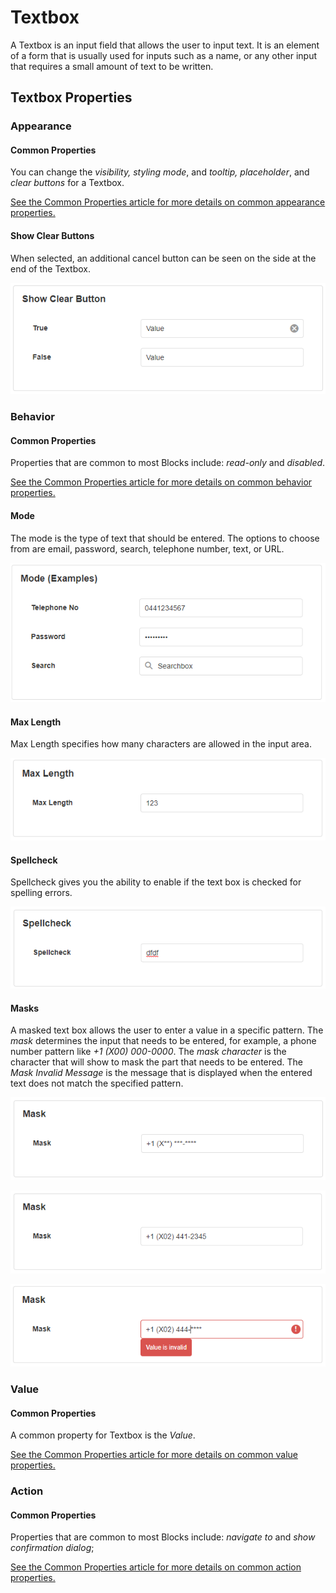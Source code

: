 # Textbox

A Textbox is an input field that allows the user to input text. It is an element of a form that is usually used for inputs such as a name, or any other input that requires a small amount of text to be written.

## Textbox Properties

### Appearance

#### Common Properties

You can change the _visibility, styling mode_, and _tooltip, placeholder_, and _clear buttons_ for a Textbox.

[See the Common Properties article for more details on common appearance properties.](../common-properties.md#appearance)

#### Show Clear Buttons

When selected, an additional cancel button can be seen on the side at the end of the Textbox.

![](<../../.gitbook/assets/image (702).png>)

### Behavior

#### Common Properties

Properties that are common to most Blocks include: _read-only_ and _disabled_.

[See the Common Properties article for more details on common behavior properties.](../common-properties.md#behavior)

#### Mode

The mode is the type of text that should be entered. The options to choose from are email, password, search, telephone number, text, or URL.

![](<../../.gitbook/assets/image (1138).png>)

#### Max Length

Max Length specifies how many characters are allowed in the input area.

![](<../../.gitbook/assets/image (1106).png>)

#### Spellcheck

Spellcheck gives you the ability to enable if the text box is checked for spelling errors.&#x20;

![](<../../.gitbook/assets/image (1350).png>)

#### Masks

A masked text box allows the user to enter a value in a specific pattern. The _mask_ determines the input that needs to be entered, for example, a phone number pattern like _+1 (X00) 000-0000_. The _mask character_ is the character that will show to mask the part that needs to be entered. The _Mask Invalid Message_ is the message that is displayed when the entered text does not match the specified pattern.

![](<../../.gitbook/assets/image (1419).png>)

![](<../../.gitbook/assets/image (1128).png>)

![](<../../.gitbook/assets/image (1334).png>)

### Value

#### Common Properties

A common property for Textbox is the _Value_.

[See the Common Properties article for more details on common value properties.](../common-properties.md#behavior-1)

### Action

#### Common Properties

Properties that are common to most Blocks include: _navigate to_ and _show confirmation dialog_;

[See the Common Properties article for more details on common action properties.](../common-properties.md#action)

